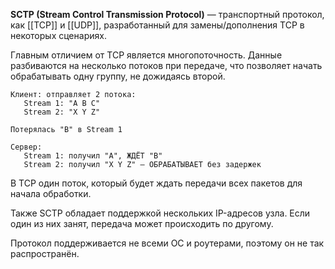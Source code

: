 **SCTP (Stream Control Transmission Protocol)** — транспортный протокол, как [[TCP]] и [[UDP]], разработанный для замены/дополнения TCP в некоторых сценариях.

Главным отличием от TCP является многопоточность. Данные разбиваются на несколько потоков при передаче, что позволяет начать обрабатывать одну группу, не дожидаясь второй.

```
Клиент: отправляет 2 потока:
   Stream 1: "A B C"
   Stream 2: "X Y Z"

Потерялась "B" в Stream 1

Сервер:
   Stream 1: получил "A", ЖДЁТ "B"
   Stream 2: получил "X Y Z" — ОБРАБАТЫВАЕТ без задержек

```

В TCP один поток, который будет ждать передачи всех пакетов для начала обработки.

Также SCTP обладает поддержкой нескольких IP-адресов узла. Если один из них занят, передача может происходить по другому.

Протокол поддерживается не всеми ОС и роутерами, поэтому он не так распространён.